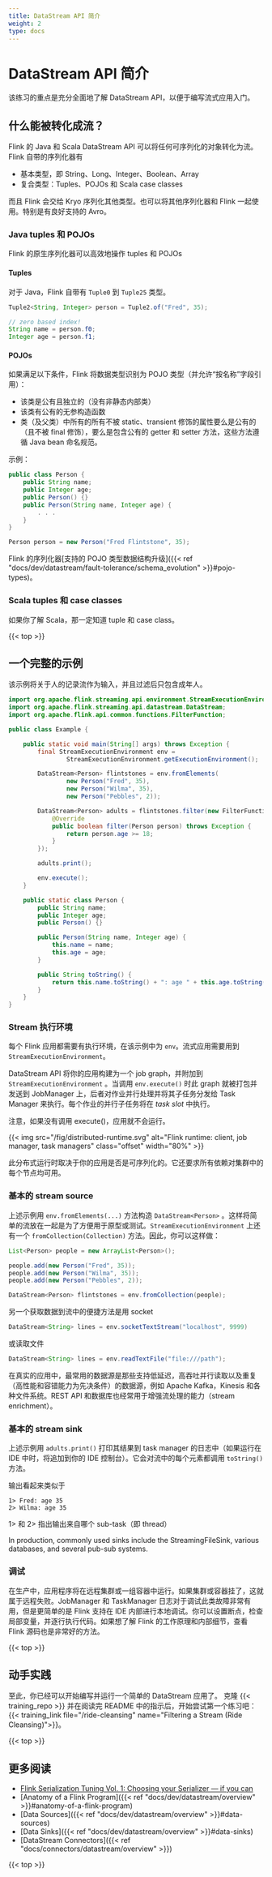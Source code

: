```yaml
---
title: DataStream API 简介
weight: 2
type: docs
---
```

<!--
Licensed to the Apache Software Foundation (ASF) under one
or more contributor license agreements.  See the NOTICE file
distributed with this work for additional information
regarding copyright ownership.  The ASF licenses this file
to you under the Apache License, Version 2.0 (the
"License"); you may not use this file except in compliance
with the License.  You may obtain a copy of the License at

  http://www.apache.org/licenses/LICENSE-2.0

Unless required by applicable law or agreed to in writing,
software distributed under the License is distributed on an
"AS IS" BASIS, WITHOUT WARRANTIES OR CONDITIONS OF ANY
KIND, either express or implied.  See the License for the
specific language governing permissions and limitations
under the License.
-->

# DataStream API 简介

该练习的重点是充分全面地了解 DataStream API，以便于编写流式应用入门。

## 什么能被转化成流？

Flink 的 Java 和 Scala DataStream API 可以将任何可序列化的对象转化为流。Flink  自带的序列化器有

- 基本类型，即 String、Long、Integer、Boolean、Array
- 复合类型：Tuples、POJOs 和 Scala case classes

而且 Flink 会交给 Kryo 序列化其他类型。也可以将其他序列化器和 Flink 一起使用。特别是有良好支持的 Avro。

### Java tuples 和 POJOs

Flink 的原生序列化器可以高效地操作 tuples 和 POJOs

#### Tuples

对于 Java，Flink 自带有 `Tuple0` 到 `Tuple25` 类型。

```java
Tuple2<String, Integer> person = Tuple2.of("Fred", 35);

// zero based index!  
String name = person.f0;
Integer age = person.f1;
```

#### POJOs

如果满足以下条件，Flink 将数据类型识别为 POJO 类型（并允许“按名称”字段引用）：

- 该类是公有且独立的（没有非静态内部类）
- 该类有公有的无参构造函数
- 类（及父类）中所有的所有不被 static、transient 修饰的属性要么是公有的（且不被 final 修饰），要么是包含公有的 getter 和 setter 方法，这些方法遵循 Java bean 命名规范。

示例：

```java
public class Person {
    public String name;  
    public Integer age;  
    public Person() {}
    public Person(String name, Integer age) {  
        . . .
    }
}  

Person person = new Person("Fred Flintstone", 35);
```

Flink 的序列化器[支持的 POJO 类型数据结构升级]({{< ref "docs/dev/datastream/fault-tolerance/schema_evolution" >}}#pojo-types)。

### Scala tuples 和 case classes

如果你了解 Scala，那一定知道 tuple 和 case class。

{{< top >}}

## 一个完整的示例

该示例将关于人的记录流作为输入，并且过滤后只包含成年人。

```java
import org.apache.flink.streaming.api.environment.StreamExecutionEnvironment;
import org.apache.flink.streaming.api.datastream.DataStream;
import org.apache.flink.api.common.functions.FilterFunction;

public class Example {

    public static void main(String[] args) throws Exception {
        final StreamExecutionEnvironment env =
                StreamExecutionEnvironment.getExecutionEnvironment();

        DataStream<Person> flintstones = env.fromElements(
                new Person("Fred", 35),
                new Person("Wilma", 35),
                new Person("Pebbles", 2));

        DataStream<Person> adults = flintstones.filter(new FilterFunction<Person>() {
            @Override
            public boolean filter(Person person) throws Exception {
                return person.age >= 18;
            }
        });

        adults.print();

        env.execute();
    }

    public static class Person {
        public String name;
        public Integer age;
        public Person() {}

        public Person(String name, Integer age) {
            this.name = name;
            this.age = age;
        }

        public String toString() {
            return this.name.toString() + ": age " + this.age.toString();
        }
    }
}
```

### Stream 执行环境

每个 Flink 应用都需要有执行环境，在该示例中为 `env`。流式应用需要用到 `StreamExecutionEnvironment`。

DataStream API 将你的应用构建为一个 job graph，并附加到 `StreamExecutionEnvironment` 。当调用 `env.execute()` 时此 graph 就被打包并发送到 JobManager 上，后者对作业并行处理并将其子任务分发给 Task Manager 来执行。每个作业的并行子任务将在 *task slot* 中执行。

注意，如果没有调用 execute()，应用就不会运行。

{{< img src="/fig/distributed-runtime.svg" alt="Flink runtime: client, job manager, task managers" class="offset" width="80%" >}}

此分布式运行时取决于你的应用是否是可序列化的。它还要求所有依赖对集群中的每个节点均可用。

### 基本的 stream source

上述示例用 `env.fromElements(...)` 方法构造 `DataStream<Person>` 。这样将简单的流放在一起是为了方便用于原型或测试。`StreamExecutionEnvironment` 上还有一个 `fromCollection(Collection)` 方法。因此，你可以这样做：

```java
List<Person> people = new ArrayList<Person>();

people.add(new Person("Fred", 35));
people.add(new Person("Wilma", 35));
people.add(new Person("Pebbles", 2));

DataStream<Person> flintstones = env.fromCollection(people);
```

另一个获取数据到流中的便捷方法是用 socket

```java
DataStream<String> lines = env.socketTextStream("localhost", 9999)
```

或读取文件

```java
DataStream<String> lines = env.readTextFile("file:///path");
```

在真实的应用中，最常用的数据源是那些支持低延迟，高吞吐并行读取以及重复（高性能和容错能力为先决条件）的数据源，例如 Apache Kafka，Kinesis 和各种文件系统。REST API 和数据库也经常用于增强流处理的能力（stream enrichment）。

### 基本的 stream sink

上述示例用 `adults.print()` 打印其结果到 task manager 的日志中（如果运行在 IDE 中时，将追加到你的 IDE 控制台）。它会对流中的每个元素都调用 `toString()` 方法。

输出看起来类似于

    1> Fred: age 35
    2> Wilma: age 35

1> 和 2> 指出输出来自哪个 sub-task（即 thread）

In production, commonly used sinks include the StreamingFileSink, various databases,
and several pub-sub systems.

### 调试

在生产中，应用程序将在远程集群或一组容器中运行。如果集群或容器挂了，这就属于远程失败。JobManager 和 TaskManager 日志对于调试此类故障非常有用，但是更简单的是 Flink 支持在 IDE 内部进行本地调试。你可以设置断点，检查局部变量，并逐行执行代码。如果想了解 Flink 的工作原理和内部细节，查看 Flink 源码也是非常好的方法。

{{< top >}}

## 动手实践

至此，你已经可以开始编写并运行一个简单的 DataStream 应用了。
克隆 {{< training_repo >}} 并在阅读完 README 中的指示后，开始尝试第一个练习吧：
{{< training_link file="/ride-cleansing" name="Filtering a Stream (Ride Cleansing)">}}。

{{< top >}}

## 更多阅读

- [Flink Serialization Tuning Vol. 1: Choosing your Serializer — if you can](https://flink.apache.org/news/2020/04/15/flink-serialization-tuning-vol-1.html)
- [Anatomy of a Flink Program]({{< ref "docs/dev/datastream/overview" >}}#anatomy-of-a-flink-program)
- [Data Sources]({{< ref "docs/dev/datastream/overview" >}}#data-sources)
- [Data Sinks]({{< ref "docs/dev/datastream/overview" >}}#data-sinks)
- [DataStream Connectors]({{< ref "docs/connectors/datastream/overview" >}})

{{< top >}}
